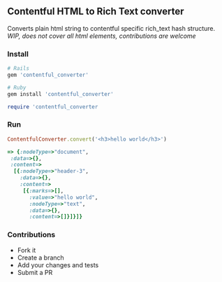 ## Contentful HTML to Rich Text converter

Converts plain html string to contentful specific rich_text hash structure.
*WIP, does not cover all html elements, contributions are welcome*

### Install
```ruby
# Rails
gem 'contentful_converter'

# Ruby
gem install 'contentful_converter'

require 'contentful_converter

```

### Run

```ruby
ContentfulConverter.convert('<h3>hello world</h3>')

=> {:nodeType=>"document",
 :data=>{},
 :content=>
  [{:nodeType=>"header-3",
    :data=>{},
    :content=>
     [{:marks=>[],
       :value=>"hello world",
       :nodeType=>"text",
       :data=>{},
       :content=>[]}]}]}

```

### Contributions
* Fork it
* Create a branch
* Add your changes and tests
* Submit a PR
